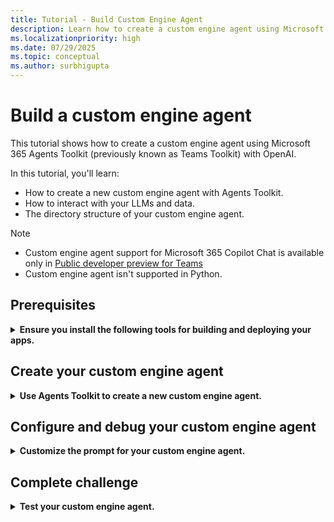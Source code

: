 ```yaml
---
title: Tutorial - Build Custom Engine Agent
description: Learn how to create a custom engine agent using Microsoft 365 Agents Toolkit and configure custom engine agent.
ms.localizationpriority: high
ms.date: 07/29/2025
ms.topic: conceptual
ms.author: surbhigupta
---
```


# Build a custom engine agent

This tutorial shows how to create a custom engine agent using Microsoft 365 Agents Toolkit (previously known as Teams Toolkit) with OpenAI.

In this tutorial, you'll learn:

* How to create a new custom engine agent with Agents Toolkit.
* How to interact with your LLMs and data.
* The directory structure of your custom engine agent.

> [!NOTE]
>
> * Custom engine agent support for Microsoft 365 Copilot Chat is available only in [Public developer preview for Teams](../../../resources/dev-preview/developer-preview-intro.md)
> * Custom engine agent isn't supported in Python.

## Prerequisites

<details>
<summary><b>Ensure you install the following tools for building and deploying your apps.</b></summary>

| Install | For using... |
| --- | --- |
| [Agents Toolkit](~/toolkit/install-Teams-Toolkit.md) | A Microsoft Visual Studio Code extension that creates a project scaffolding for your app. Use the latest version. |
| [Node.js and NPM](https://nodejs.org/) | Back-end JavaScript runtime environment. For more information, see [Node.js version compatibility table for project type](~/toolkit/build-environments.md#nodejs-version-compatibility-table-for-project-type).|
| [Microsoft Edge](https://www.microsoft.com/edge) (recommended) or [Google Chrome](https://www.google.com/chrome/) | A browser with developer tools. |
| [Visual Studio Code](https://code.visualstudio.com/download) | JavaScript, TypeScript, or SharePoint Framework (SPFx) build environments. Use the latest version. |
| [OpenAI](https://platform.openai.com/docs/quickstart/build-your-application) |First create your OpenAI API key to use OpenAI's GPT. If you want to host your app or access resources in Microsoft Azure, you must create an [Azure OpenAI service](/azure/ai-services/openai/how-to/create-resource?pivots=web-portal) before you begin. |

[!INCLUDE [custom-engine-agent](../../../includes/custom-engine-agent.md)]

[Back to top](#build-a-custom-engine-agent)

</details>

## Create your custom engine agent

<details>
<summary><b>Use Agents Toolkit to create a new custom engine agent.</b></summary>

1. Go to **Visual Studio Code**.

1. Select the Microsoft 365 Agents Toolkit :::image type="icon" source="../../../assets/images/toolkit-v2/toolkit-sidebar-icon.png" border="false"::: icon in the Visual Studio Code Activity Bar.

1. Select **Create a New App**.

    :::image type="content" source="../../../assets/images/bots/create-a-new-app.png" alt-text="Screenshot shows how to create a new app in Visual Studio Code.":::

1. Select **Custom Engine Agent**.

    :::image type="content" source="../../../assets/images/bots/custom-copilot.png" alt-text="Screenshot shows custom engine agent option in Visual Studio Code.":::

1. Select **Basic AI Chatbot**.

    :::image type="content" source="../../../assets/images/bots/basic-ai-chatbot.png" alt-text="Screenshot shows basic ai chatbot in Visual Studio Code.":::

1. Select **JavaScript** as the programming language.

    :::image type="content" source="../../../assets/images/bots/programming-language.png" alt-text="Screenshot shows programming language in Visual Studio Code.":::

1. Select **OpenAI**.

    :::image type="content" source="../../../assets/images/bots/service-for-llm.png" alt-text="Screenshot shows the TypeScript option for programming language in Agents Toolkit.":::

1. Enter **OpenAI Key**.

1. Select **Default folder** to store your project root folder in default location.

    :::image type="content" source="../../../assets/images/sbs-command-bot/select-default-location.png" alt-text="Screenshot shows the selection of default location.":::

    You can also change the default location by the following steps:

1. Select **Browse**.

    :::image type="content" source="../../../assets/images/toolkit-v2/first-bot/select-browse.png" alt-text="Screenshot shows the selection of browse location option.":::

1. Select the location for project workspace.

1. Select the **Select Folder**.

    :::image type="content" source="../../../assets/images/toolkit-v2/select-folder.png" alt-text="Screenshot shows the folder to select.":::

1. Enter a suitable name for your app and then select **Enter**.

    :::image type="content" source="../../../assets/images/toolkit-v2/first-bot/hello-bot.png" alt-text="Screenshot shows where to enter the app name.":::

    A dialog appears. Select **Yes, I trust the authors** or **No, I don’t trust the authors** based on your requirement.

    :::image type="content" source="../../../assets/images/toolkit-v2/first-bot/vsc-trust-authors.png" alt-text="Screenshot shows the dialog to trust or not the authors of the files in this folder." lightbox="../../../assets/images/toolkit-v2/first-bot/vsc-trust-authors.png":::

Your custom engine agent is created in a few seconds.

:::image type="content" source="../../../assets/images/toolkit-v2/first-bot/app-created-bot.png" alt-text="Screenshot shows the app created." lightbox="../../../assets/images/toolkit-v2/first-bot/app-created-bot.png":::

After your app is created, Agents Toolkit displays the following message:

:::image type="content" source="../../../assets/images/toolkit-v2/first-bot/preview-project.png" alt-text="Screenshot shows the message that the feature is successfully created.":::

> [!div class="nextstepaction"]
> [I ran into an issue](https://github.com/MicrosoftDocs/msteams-docs/issues/new?template=Doc-Feedback.yaml&title=%5BI%20ran%20into%20an%20issue%5D%20Create%20your%20custom%20engine%20agent&pageUrl=https%3A%2F%2Flearn.microsoft.com%2Fen-us%2Fmicrosoftteams%2Fplatform%2Fteams-ai-library-tutorial%3Ftutorial-step%3D3&contentSourceUrl=https%3A%2F%2Fgithub.com%2FMicrosoftDocs%2Fmsteams-docs%2Fblob%2Fmain%2Fmsteams-platform%2FTeams-AI-library-tutorial.yml&documentVersionIndependentId=fe0b5835-9bcb-a24b-8bad-78793026a79e&platformId=11f075eb-fd32-b7d3-211f-f629d62cb5b0&author=surbhigupta&metadata=%2A%2BID%253A%2Be473e1f3-69f5-bcfa-bcab-54b098b59c80%2B%250A%2A%2BService%253A%2B%2Amsteams%2A%2A)

### Take a tour of the source code

Have a look at what's inside this custom engine agent > Basic AI Chatbot template.

| Folder name | Contents |
| --- | --- |
| `.vscode` | VS Code files for debugging. |
| `appPackage` | Templates for the Teams application manifest. |
| `env` | Name or value pairs are stored in environment files and used by m365agents.yml to customize the provisioning and deployment rules. |
| `infra` | Templates for provisioning Azure resources. |
| `src/`| The source code for the notification Teams application. |
| `src/index.js`| Sets up the bot app server. |
| `src/adapter.js`| Sets up the bot adapter. |  
| `src/config.js`| Defines the environment variables. |
| `src/prompts/chat/skprompt.txt`| Defines the prompt. |
| `src/prompts/chat/config.json`| Configures the prompt. |
| `src/app/app.js`| Handles business logics for the Basic AI Chatbot. |
| `m365agents.yml` | Main project file describes your application configuration and defines the set of actions to run in each lifecycle stages. |
| `m365agents.local.yml` | This override `m365agents.yml` with actions that enable local execution and debugging. |
| `m365agents.playground.yml` | This override `m365agents.yml` with actions that enable local execution and debugging in Microsoft 365 Agents Playground (previously known as Teams App Test Tool).|

[Back to top](#build-a-custom-engine-agent)

</details>

## Configure and debug your custom engine agent

<details>

<summary><b>Customize the prompt for your custom engine agent.</b></summary>

After you create your custom engine agent, let's configure it.

1. Go to `src/prompts/chat/skprompt.txt` and update the following code in `skprompt.txt` file:

    ```skprompt.txt
    The following is a conversation with an AI assistant, who is an expert on answering questions over the given context.
    Responses should be in a short journalistic style with no more than 80 words. 
    ```

    :::image type="content" source="../../../assets/images/bots/prompts-chat.png" alt-text="Screenshot shows skprompt in explorer in Visual Studio Code.a":::

1. From the left pane, select **Run and Debug (Ctrl+Shift+D)**.

1. Select **Debug in Microsoft 365 Agents Playground**.

    > [!NOTE]
    > If you want to debug in either Teams or Copilot, select **"Debug in Teams** or **Debug in Copilot**.

1. Select the **F5** key.

    :::image type="content" source="../../../assets/images/bots/debug-in-test-tool.png" alt-text="Screenshot shows the debug in Agents Playground.":::

1. Custom engine agent runs within Agents Playground, which opens in your browser.

> [!div class="nextstepaction"]
> [I ran into an issue](https://github.com/MicrosoftDocs/msteams-docs/issues/new?template=Doc-Feedback.yaml&title=%5BI%20ran%20into%20an%20issue%5D%20Configure%20your%20custom%20engine%20agent&pageUrl=https%3A%2F%2Flearn.microsoft.com%2Fen-us%2Fmicrosoftteams%2Fplatform%2Fteams-ai-library-tutorial%3Ftutorial-step%3D4&contentSourceUrl=https%3A%2F%2Fgithub.com%2FMicrosoftDocs%2Fmsteams-docs%2Fblob%2Fmain%2Fmsteams-platform%2FTeams-AI-library-tutorial.yml&documentVersionIndependentId=fe0b5835-9bcb-a24b-8bad-78793026a79e&platformId=11f075eb-fd32-b7d3-211f-f629d62cb5b0&author=surbhigupta&metadata=%2A%2BID%253A%2Be473e1f3-69f5-bcfa-bcab-54b098b59c80%2B%250A%2A%2BService%253A%2B%2Amsteams%2A%2A)

[Back to top](#build-a-custom-engine-agent)

</details>

## Complete challenge

<details>
<summary><b>Test your custom engine agent.</b></summary>

In Agents Playground, ask questions related to your document and chat with your custom engine agent to learn more about your data.

:::image type="content" source="../../../assets/images/bots/teams-app-test-tool.png" alt-text="Screenshot shows the Agents Playground.":::

Congratulations, you completed this tutorial!

[Back to top](#build-a-custom-engine-agent)

</details>
